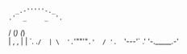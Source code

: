       _.-'''''-._
    .'  _     _  '.
   /   (_)   (_)   \
  |  ,           ,  |
  |  \`.       .`/  |
   \  '.`'""'"`.'  /
    '.  `'---'`  .'
      '-._____.-'

